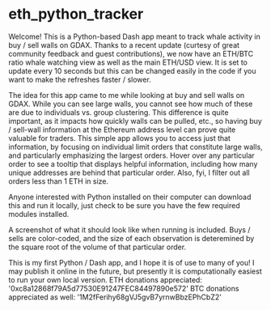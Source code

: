 # eth_python_tracker
Welcome! This is a Python-based Dash app meant to track whale activity in buy / sell walls on GDAX. Thanks to a recent update (curtesy of great community feedback and guest contributions), we now have an ETH/BTC ratio whale watching view as well as the main ETH/USD view. It is set to update every 10 seconds but this can be changed easily in the code if you want to make the refreshes faster / slower. 

The idea for this app came to me while looking at buy and sell walls on GDAX. While you can see large walls, you cannot see how much of these are due to individuals vs. group clustering. This difference is quite important, as it impacts how quickly walls can be pulled, etc., so having buy / sell-wall information at the Ethereum address level can prove quite valuable for traders. This simple app allows you to access just that information, by focusing on individual limit orders that constitute large walls, and particularly emphasizing the largest orders. Hover over any particular order to see a tooltip that displays helpful information, including how many unique addresses are behind that particular order. Also, fyi, I filter out all orders less than 1 ETH in size.

Anyone interested with Python installed on their computer can download this and run it locally, just check to be sure you have the few required modules installed.

A screenshot of what it should look like when running is included. Buys / sells are color-coded, and the size of each observation is deteremined by the square root of the volume of that particular order. 

This is my first Python / Dash app, and I hope it is of use to many of you! I may publish it online in the future, but presently it is computationally easiest to run your own local version. 
ETH donations appreciated: '0xc8a12868f79A5d77530E91247FEC84497890e572'
BTC donations appreciated as well: '1M2fFerihy68gVJ5gvB7yrnwBbzEPhCbZ2'

